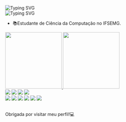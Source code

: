 <body>
  <div align="left">
    <img src="https://readme-typing-svg.herokuapp.com?font=Ubuntu&weight=100&duration=2000&pause=00&color=6B9EF2&multiline=true&repeat=false&random=false&width=300&height=60&lines=%F0%9F%91%A9%F0%9F%8F%BE%E2%80%8D%F0%9F%92%BBOl%C3%A1+meu+nome+%C3%A9+Stephanye.;%F0%9F%91%8B%F0%9F%8F%BESeja+bem-vindo!" alt="Typing SVG" />
    <br>
    <picture>
      <source  
        srcset="https://github-readme-stats.vercel.app/api?username=Stephanyecristine&show_icons=true&theme=dark&icon_color=6B9EF2&locale=pt-pt&show=prs_merged"
        media="(prefers-color-scheme: dark)"
      />
    </picture>  
    <img  src="https://readme-typing-svg.demolab.com?font=roboto&weight=1&size=35&duration=1&pause=1000000000&color=6B9EF2&multiline=true&repeat=false&random=false&width=200&height=40&lines=Sobre+mim" alt="Typing SVG" />
    <ul>
      <li>📚Estudante de Ciência da Computação no IFSEMG.</li>
    </ul>
    <a href="https://github.com/StephanyeCunto">
        <img  height="180em" src="https://github-readme-stats.vercel.app/api?username=stephanyeCunto&show_icons=true&theme=tokyonight&include_all_commits=true&count_private=true"/>
       <img  height="180em" src="https://github-readme-stats.vercel.app/api/top-langs/?username=StephanyeCunto&layout=compact&langs_count=7&theme=tokyonight"/>
    </a>
  </div>
</body>
<footer>
  <div>
    <img src="https://img.shields.io/badge/-HTML5-E34F26?style=flat-square&logo=HTML5&logoColor=white"/>
    <img src="https://img.shields.io/badge/-CSS3-1572B6?style=flat-square&logo=CSS3&logoColor=white"/>
    <img src="https://img.shields.io/badge/-Bootstrap-563D7C?style=flat-square&logo=bootstrap&logoColor=white"/>
    <img src="https://img.shields.io/badge/-PostgreSQL-336791?style=flat-square&logo=postgresql&logoColor=white"/><br>
    <img src="https://img.shields.io/badge/-Git-F44D27?style=flat-square&logo=Git&logoColor=white"/>
    <img src="https://img.shields.io/badge/-Java-E34A86?style=flat-square&logo=Java&logoColor=white"/>
    <img src="https://img.shields.io/badge/-C++-00599C?style=flat-square&logo=C++&logoColor=white"/>
    <img src="https://img.shields.io/badge/php-%23777BB4.svg?style=flar-square&logo=php&logoColor=white"/>
    <img src="https://img.shields.io/badge/-R-276DC3?style=flat-square&logo=R&logoColor=white"/>
    <img src="https://img.shields.io/badge/-Delphi-F32232?style=flat-square&logo=Delphi&logoColor=white"/>
  </div><br>
  <div>
      <p align="left">Obrigada por visitar meu perfil!💻</p>
  </div>
  </footer>

